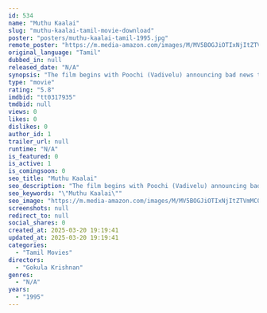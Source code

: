 ```yaml
---
id: 534
name: "Muthu Kaalai"
slug: "muthu-kaalai-tamil-movie-download"
poster: "posters/muthu-kaalai-tamil-1995.jpg"
remote_poster: "https://m.media-amazon.com/images/M/MV5BOGJiOTIxNjItZTVmMC00MGQ4LTg4YzYtNGI4MjhhYjQ4OGUzXkEyXkFqcGdeQXVyMjA4OTI5NDQ@._V1_SX300.jpg"
original_language: "Tamil"
dubbed_in: null
released_date: "N/A"
synopsis: "The film begins with Poochi (Vadivelu) announcing bad news to Muthu Kaalai (Karthik). Muthu Kaalai first refuses to see Poonjolai (Soundarya) in her deathbed, but he finally accepts. In the past, Poonjolai was from a rich family in h"
type: "movie"
rating: "5.8"
imdbid: "tt0317935"
tmdbid: null
views: 0
likes: 0
dislikes: 0
author_id: 1
trailer_url: null
runtime: "N/A"
is_featured: 0
is_active: 1
is_comingsoon: 0
seo_title: "Muthu Kaalai"
seo_description: "The film begins with Poochi (Vadivelu) announcing bad news to Muthu Kaalai (Karthik). Muthu Kaalai first refuses to see Poonjolai (Soundarya) in her deathbed, but he finally accepts. In the past, Poonjolai was from a rich family in h"
seo_keywords: "\"Muthu Kaalai\""
seo_image: "https://m.media-amazon.com/images/M/MV5BOGJiOTIxNjItZTVmMC00MGQ4LTg4YzYtNGI4MjhhYjQ4OGUzXkEyXkFqcGdeQXVyMjA4OTI5NDQ@._V1_SX300.jpg"
screenshots: null
redirect_to: null
social_shares: 0
created_at: 2025-03-20 19:19:41
updated_at: 2025-03-20 19:19:41
categories:
  - "Tamil Movies"
directors:
  - "Gokula Krishnan"
genres:
  - "N/A"
years:
  - "1995"
---
```

